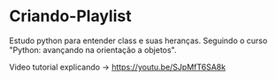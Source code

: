 # Criando-Playlist
Estudo python para entender class e suas heranças. Seguindo o curso "Python: avançando na orientação a objetos".

Video tutorial explicando -> https://youtu.be/SJpMfT6SA8k
